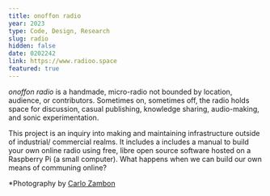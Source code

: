 ```yaml
---
title: onoffon radio
year: 2023
type: Code, Design, Research
slug: radio
hidden: false
date: 0202242
link: https://www.radioo.space
featured: true
---
```


_onoffon radio_ is a handmade, micro-radio not bounded by location, audience, or contributors. Sometimes on, sometimes off, the radio holds space for discussion, casual publishing, knowledge sharing, audio-making, and sonic experimentation.

This project is an inquiry into making and maintaining infrastructure outside of industrial/ commercial realms. It includes a includes a manual to build your own online radio using free, libre open source software hosted on a Raspberry Pi (a small computer). What happens when we can build our own means of communing online?

<span class="text-xs">*Photography by <a href="https://carlozambon.com/" class="underline">Carlo Zambon</a></span>